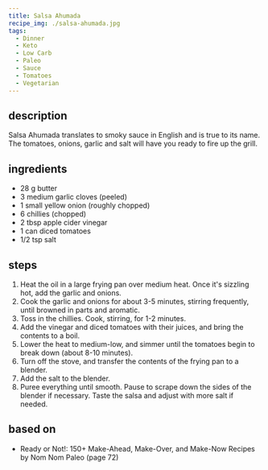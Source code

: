 ```yaml
---
title: Salsa Ahumada
recipe_img: ./salsa-ahumada.jpg
tags:
  - Dinner
  - Keto
  - Low Carb
  - Paleo
  - Sauce
  - Tomatoes
  - Vegetarian
---
```


## description

Salsa Ahumada translates to smoky sauce in English and is true to its name. The tomatoes, onions, garlic and salt will have you ready to fire up the grill.

## ingredients

- 28 g butter
- 3 medium garlic cloves (peeled)
- 1 small yellow onion (roughly chopped)
- 6 chillies (chopped)
- 2 tbsp apple cider vinegar
- 1 can diced tomatoes
- 1/2 tsp salt

## steps

1. Heat the oil in a large frying pan over medium heat. Once it's sizzling hot, add the garlic and onions.
2. Cook the garlic and onions for about 3-5 minutes, stirring frequently, until browned in parts and aromatic.
3. Toss in the chillies. Cook, stirring, for 1-2 minutes.
4. Add the vinegar and diced tomatoes with their juices, and bring the contents to a boil.
5. Lower the heat to medium-low, and simmer until the tomatoes begin to break down (about 8-10 minutes).
6. Turn off the stove, and transfer the contents of the frying pan to a blender.
7. Add the salt to the blender.
8. Puree everything until smooth. Pause to scrape down the sides of the blender if necessary. Taste the salsa and adjust with more salt if needed.

## based on

- Ready or Not!: 150+ Make-Ahead, Make-Over, and Make-Now Recipes by Nom Nom Paleo (page 72)
